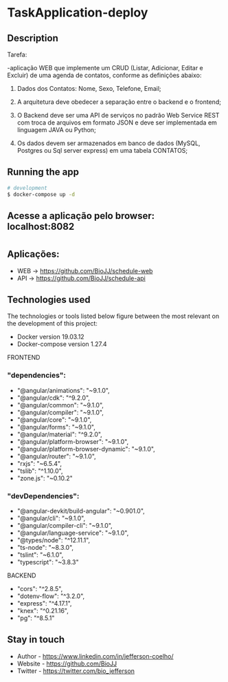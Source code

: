 # TaskApplication-deploy


## Description

Tarefa: 

-aplicação WEB que implemente um CRUD (Listar, Adicionar, Editar e Excluir) de uma agenda de contatos, conforme as definições abaixo:

 

1. Dados dos Contatos: Nome, Sexo, Telefone, Email;

2. A arquitetura deve obedecer a separação entre o backend e o frontend;

3. O Backend deve ser uma API de serviços no padrão Web Service REST com troca de arquivos em formato JSON e deve ser implementada em linguagem JAVA ou Python;

4. Os dados devem ser armazenados em banco de dados (MySQL, Postgres ou Sql server express) em uma tabela CONTATOS;

## Running the app

```bash
# development
$ docker-compose up -d

```

## Acesse a aplicação pelo browser: localhost:8082

#
## Aplicações:
- WEB -> https://github.com/BioJJ/schedule-web
- API -> https://github.com/BioJJ/schedule-api

## Technologies used
The technologies or tools listed below figure between the most relevant on the development of this project:

- Docker version 19.03.12
- Docker-compose version 1.27.4


FRONTEND
 ### "dependencies":
   - "@angular/animations": "~9.1.0",
   - "@angular/cdk": "^9.2.0",
   - "@angular/common": "~9.1.0",
   - "@angular/compiler": "~9.1.0",
   - "@angular/core": "~9.1.0",
   - "@angular/forms": "~9.1.0",
   - "@angular/material": "^9.2.0",
   - "@angular/platform-browser": "~9.1.0",
   - "@angular/platform-browser-dynamic": "~9.1.0",
   - "@angular/router": "~9.1.0",
   - "rxjs": "~6.5.4",
   - "tslib": "^1.10.0",
   - "zone.js": "~0.10.2"
 
 ### "devDependencies": 
   - "@angular-devkit/build-angular": "~0.901.0",
   - "@angular/cli": "~9.1.0",
   - "@angular/compiler-cli": "~9.1.0",
   - "@angular/language-service": "~9.1.0",
   - "@types/node": "^12.11.1",
   - "ts-node": "~8.3.0",
   - "tslint": "~6.1.0",
   - "typescript": "~3.8.3"
  

BACKEND
   - "cors": "^2.8.5",
   - "dotenv-flow": "^3.2.0",
   - "express": "^4.17.1",
   - "knex": "^0.21.16",
   - "pg": "^8.5.1"
 

## Stay in touch

- Author - https://www.linkedin.com/in/jefferson-coelho/
- Website - https://github.com/BioJJ
- Twitter - https://twitter.com/bio_jefferson


